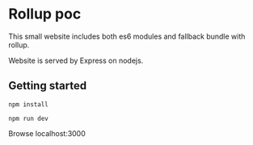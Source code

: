 # Rollup poc
This small website includes both es6 modules and fallback bundle with rollup. 

Website is served by Express on nodejs.

## Getting started
```
npm install
```

```
npm run dev
```
Browse localhost:3000